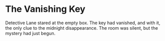 # The Vanishing Key

Detective Lane stared at the empty box. The key had vanished, and with it, the only clue to the midnight disappearance. The room was silent, but the mystery had just begun.
